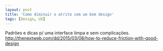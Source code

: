 ```yaml
---
layout: post
title: 'Como diminuir o atrito com um bom design'
tags: [Design, UX]
---
```


Padrões e dicas p/ uma interface limpa e sem complicações.<br>
<http://thenextweb.com/dd/2015/03/08/how-to-reduce-friction-with-good-design>
